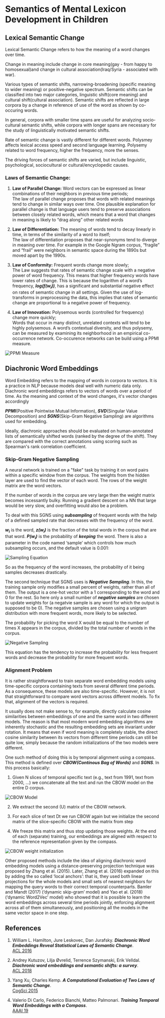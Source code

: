 # Semantics of Mental Lexicon Development in Children

## Lexical Semantic Change

Lexical Semantic Change refers to how the meaning of a word changes over time.

Change in meaning include change in core meaning(gay - from happy to homosexual)and change in cultural association(Iraq/Syria - associated with war). 

Various types of semantic shifts, narrowing-broadening (specific meaning to wider meaning) or positive-negative spectrum. 
Semantic shifts can be classified into two major categories, linguistic shift(core meaning) and cultural shift(cultural association). Semantic shifts are reflected in large corpora by a change in reference of use of the word as shown by co-occuring words.

In general, corpora with smaller time spans are useful for analyzing socio-cultural semantic shifts, while corpora with longer spans are necessary for the study of linguistically motivated semantic shifts.

Rate of semantic change is vastly different for different words. Polysmey affects lexical access speed and second language learning. Polysemy related to word frequency, higher the frequency, more the senses.

The driving forces of semantic shifts are varied, but include linguistic, psychological, sociocultural
or cultural/encyclopedic causes. 

### Laws of Semantic Change:

1. **Law of Parallel Change:** Word vectors can be expressed as linear combinations of their neighbors in previous time periods;<br/>
The law of parallel change proposes that words with related meanings tend to change in similar ways over time. One plausible explanation for parallel change is that language users tend to preserve associations between closely related words, which means that a word that changes in meaning is likely to “drag along” other related words
 
2. **Law of Differentiation:** The meaning of words tend to decay linearly in time, in terms of the similarity of a word to itself;<br/>
The law of differentiation proposes that near-synonyms tend to diverge in meaning over time. For example in the Google Ngram corpus, “fragile” and “frail” were neighbors in semantic space during the 1890s but moved apart by the 1990s.

3. **Law of Conformity:** Frequent words change more slowly;<br/>
The Law suggests that rates of semantic change scale with a negative power of word frequency. This means that higher frequency words have lower rates of change. This is because the logarithm of a word’s frequency, ***log(f(w<sub>i</sub>))***, has a significant and substantial negative effect on rates of semantic change in all settings. Given the use of log-transforms in preprocessing the data, this implies that rates of semantic change are proportional to a negative power of frequency.


4. **Law of Innovation:** Polysemous words (controlled for frequency) change more quickly;<br/>
Words that occur in many distinct, unrelated contexts will tend to be highly polysemous. A word’s contextual diversity, and thus polysemy, can be measured by examining its neighborhood in an empirical co-occurrence network. Co-occurence networks can be build using a PPMI measure.

![PPMI Measure](./pictures/ppmi.jpg)


## Diachronic Word Embeddings

Word Embedding refers to the mapping of words in corpora to vectors. It is a practice in NLP because models deal well with numeric data only. Diachronic word embeddings refers to vectors of words over a period of time. As the meaning and context of the word changes, it's vector changes accordingly

***PPMI***(Positive Pointwise Mutual Information), ***SVD***(Singular Value Decomposition) and ***SGNS***(Skip-Gram Negative Sampling) are algorithms used for embedding.

Ideally, diachronic approaches should be evaluated on human-annotated lists of semantically shifted words (ranked by the degree of the shift). They are compared with the correct annotations using scoring such as Spearman's rank correlation coefficient.

### Skip-Gram Negative Sampling

A neural network is trained on a "fake" task by training it on word pairs within a specific window from the corpus. The weights from the hidden layer are used to find the vector of each word. The rows of the weight matrix are the word vectors.

If the number of words in the corpus are very large then the weight matrix becomes incessantly bulky. Running a gradient descent on a NN that large would be very slow, and overfitting would also be a problem.

To deal with this SGNS using ***subsampling*** of frequent words with the help of a defined sampled rate that decreases with the frequency of the word.

***<i>w</i><sub>i</sub>*** is the word, ***<i>z</i>(w<sub>i</sub>)*** is the fraction of the total words in the corpus that are that word. ***<i>P</i>(<i>w</i><sub>i</sub>)*** is the probability of ***keeping*** the word. There is also a parameter in the code named ‘sample’ which controls how much subsampling occurs, and the default value is 0.001:


![Sampling Equation](./pictures/sampling.png)


So as the frequency of the word increases, the probability of it being samples decreases drastically.

The second technique that SGNS uses is ***Negative Sampling***. In this, the training sample only modifies a small percent of weights, rather than all of them. The output is a one-hot vector with a 1 corresponding to the word and 0 for the rest. So here only a small number of ___negative samples___ are chosen to update weights for (a negatvie sample is any word for which the output is supposed to be 0). The negative samples are chosen using a unigram distribution with more frequent words, more likely to be selected.

The probability for picking the word X would be equal to the number of times X appears in the corpus, divided by the total number of words in the corpus.


![Negative Sampling](./pictures/negative_sampling.png)


This equation has the tendency to increase the probability for less frequent words and decrease the probability for more frequent words.



### Alignment Problem

It is rather straightforward to train separate word embedding models using time-specific corpora containing texts from several different time periods. As a consequence, these models are also time-specific. However, it is not that straightforward to compare word vectors across different models. To fix that, alignment of the vectors is required.

It usually does not make sense to, for example, directly calculate cosine similarities between embeddings of one and the same word in two different models. The reason is that most modern word embedding algorithms are inherently stochastic and the resulting embedding sets are invariant under rotation. It means that even if word meaning is completely stable, the direct cosine similarity between its vectors from different time periods can still be quite low, simply because the random initializations of the two models were different.

One such method of doing this is by temporal alignment using a compass. This method is defined over ***CBOW(Continous Bag of Words)*** and ***SGNS***. In this process basically:

1. Given N slices of temporal specific text (e.g., text from 1991, text from 2000, …) we concatenate all the text and run the CBOW model on the entire D corpus.


![CBOW Model](./pictures/cbow.png)


2. We extract the second (U) matrix of the CBOW network.


3. For each slice of text Dt we run CBOW again but we initialize the second matrix of the slice-specific CBOW with the matrix from step

4. We freeze this matrix and thus stop updating those weights. At the end of each (separate) training, our embeddings are aligned with respect to the reference representation given by the compass.



![CBOW weight initialization](./pictures/cbow_2.png)


Other proposed methods include the idea of aligning diachronic word embedding models using a distance-preserving projection technique was proposed by Zhang et al. (2015). Later, Zhang et al. (2016) expanded on this by adding the so called ‘local anchors’: that is, they used both linear projections for the whole models and small sets of nearest neighbors for mapping the query words to their correct temporal counterparts. Bamler and Mandt (2017) (‘dynamic skip-gram’ model) and Yao et al. (2018) (‘dynamic Word2Vec’ model) who showed that it is possible to learn the word embeddings across several time periods jointly, enforcing alignment across all of them simultaneously, and positioning all the models in the same vector space in one step.

## References

1. William L. Hamilton, Jure Leskovec, Dan Jurafsky. ***Diachronic Word Embeddings Reveal Statistical Laws of Semantic Change***. <br/>[ACL 2016](  https://www.aclweb.org/anthology/P16-1141)

2. Andrey Kutuzov, Lilja Øvrelid, Terrence Szymanski, Erik Velldal. ***Diachronic word embeddings and semantic shifts: a survey***. <br/>[ACL 2018](https://www.aclweb.org/anthology/C18-1117)

3. Yang Xu, Charles Kemp. ***A Computational Evaluation of Two Laws of Semantic Change***. <br/>[CogSci 2015](https://lclab.berkeley.edu/papers/xu_kemp_2015_parallelchange.pdf)

4. Valerio Di Carlo, Federico Bianchi, Matteo Palmonari. ***Training Temporal Word Embeddings with a Compass***. <br/>[AAAI 19](https://doi.org/10.1609/aaai.v33i01.33016326)
